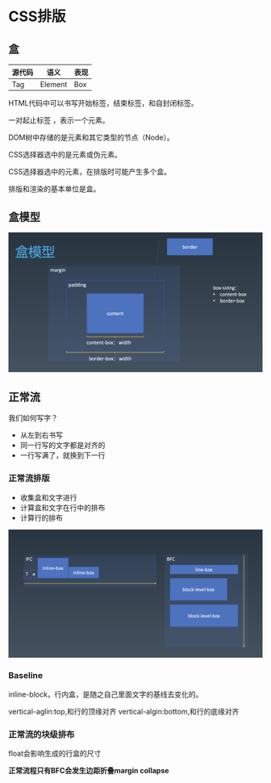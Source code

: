 # CSS排版

## 盒

源代码 | 语义 | 表现
---|--- | ---
Tag | Element | Box



HTML代码中可以书写开始标签，结束标签，和自封闭标签。

一对起止标签 ，表示一个元素。

DOM树中存储的是元素和其它类型的节点（Node）。

CSS选择器选中的是元素或伪元素。

CSS选择器选中的元素，在排版时可能产生多个盒。

排版和渲染的基本单位是盒。

## 盒模型

![](./box.png)

## 正常流

我们如何写字？
- 从左到右书写
- 同一行写的文字都是对齐的
- 一行写满了，就换到下一行

### 正常流排版
- 收集盒和文字进行
- 计算盒和文字在行中的排布
- 计算行的排布

![](bfc.png)

### Baseline

inline-block，行内盒，是随之自己里面文字的基线去变化的。

vertical-aglin:top,和行的顶缘对齐
vertical-algin:bottom,和行的底缘对齐

### 正常流的块级排布
float会影响生成的行盒的尺寸

**正常流程只有BFC会发生边距折叠margin collapse**